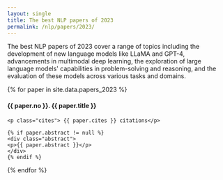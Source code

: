 ```yaml
---
layout: single
title: The best NLP papers of 2023
permalink: /nlp/papers/2023/
---
```


<div>
<p class="featured_snippet">The best NLP papers of 2023 cover a range of topics including the development of new language models like LLaMA and GPT-4, advancements in multimodal deep learning, the exploration of large language models' capabilities in problem-solving and reasoning, and the evaluation of these models across various tasks and domains.</p>
{% for paper in site.data.papers_2023 %}
    <h4>{{ paper.no }}. <a href="{{ paper.url }}" style="text-decoration:none" target="_blank">{{ paper.title }}</a></h4>

    <p class="cites"> {{ paper.cites }} citations</p>

    {% if paper.abstract != null %}
    <div class="abstract">
    <p>{{ paper.abstract }}</p>
    </div>
    {% endif %}
{% endfor %}
</div>


